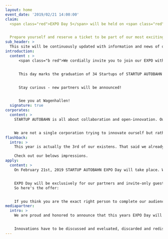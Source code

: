 ```yaml
---
layout: home
event_date: '2019/02/21 14:00:00'
claim:
  <span class="red">EXPO Day 5</span> will be held on <span class="red">February 21st</span>, 2019 at Wagenhallen, Stuttgart — Germany.


  Prepare yourself and reserve a ticket to be part of our most exciting event yet.
sub_header: >
  This site will be continuously updated with information and news of our fifth EXPO Day. Make sure to bookmark this site and visit it regularely. – [STARTUP AUTOBAHN](/humans.txt) © 2018
introduction:
  content : >
      <span class="b red">We cordially invite you to join our EXPO with about 1000 guest of our corporate partners and other corporations, high-level politicians, successful entrepreneurs, and keynote speakers. This day will be all about Open Innovation and Tech in the field of Mobility, IoT and Enterprise 2.0.</span>


      This day marks the graduation of 34 Startups of STARTUP AUTOBAHN Program 5. We exclusively showcase the results of 100 days working on 50+ pilot projects with our corporate partners.


      Stay curious - new partners will be announced!


      See you at Wagenhallen!
  signature: true
corporates:
  content: >
    STARTUP AUTOBAHN is all about collaboration and open-innovation. Our success is based on the tremendous participation of all partners working in conjunction to reach a single goal — to create a future we'd all would like to be part of.


    We are not a single corporation trying to innovate ourself but rather a heterogenous family who took the chance and started to learn from each other and from projects all around the globe.
flashback:
  intro: >
    This year is actually the 3rd of our existens. That said we already hold amazing EXPO Days in recent years. Curious how that looked like and kind of — we changed the concept for this years EXPO Day quite a lot so stay tuned — see what to expect:

    Check out our belows impressions.
apply:
  content: >
    On February 21st, 2019 STARTUP AUTOBAHN EXPO Day will take place. We are more than excited about our all new location and a brand new concept that will allow you to gain even more insights than our previous events did.


    EXPO Day will be exclusively for our partners and invite-only guest — but we are always curious to get in touch with the most creative preople, the most innovative minds and the leaders of tomorrow.
    So here's the offer:


    If you think you are the exact right person to complete our audience and if you are curious whats going on at STARTUP AUTOBAHN — click the button below and let us know about yourself. We'll reach out to you soon!
mediapartner:
  intro: >
    We are proud and honored to announce that this years EXPO Day will be supported by some of the most influencial publications in the startup ecosystem.


    Innovations have to be discussed and eveluated, discarded and rediscovered in order to flourish and gain acceptance and recognicion. Our mediapartners are the exact right ones to connect amazing thoughts with the right breading ground to thrive and shape the future.
---
```

